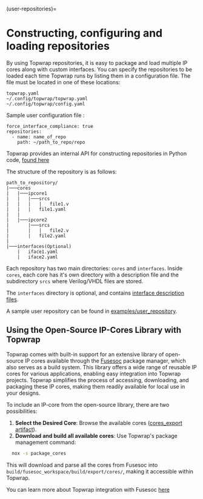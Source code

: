 (user-repositories)=
# Constructing, configuring and loading repositories

By using Topwrap repositories, it is easy to package and load multiple IP cores along with custom interfaces. You can specify the repositories to be loaded each time Topwrap runs by listing them in a configuration file. The file must be located in one of these locations:
```
topwrap.yaml
~/.config/topwrap/topwrap.yaml
~/.config/topwrap/config.yaml
```

Sample user configuration file :
```
force_interface_compliance: true
repositories:
  - name: name_of_repo
    path: ~/path_to_repo/repo
```

Topwrap provides an internal API for constructing repositories in Python code, [found here](https://github.com/antmicro/topwrap/blob/main/topwrap/repo/user_repo.py)

The structure of the repository is as follows:
```
path_to_repository/
|───cores
|   |───ipcore1
|   |   |───srcs
|   |   |   |   file1.v
|   |   |   file1.yaml
|   |
|   |───ipcore2
|       |───srcs
|       |   |   file2.v
|       |   file2.yaml
|
|───interfaces(Optional)
    |   iface1.yaml
    |   iface2.yaml
```
Each repository has two main directories: `cores` and `interfaces`. Inside `cores`, each core has it's own directory with a description file and the subdirectory `srcs` where Verilog/VHDL files are stored.

The `interfaces` directory is optional, and contains [interface description files](description_files.md).
<!--I want to link to `description_files.md#interface-description-files`, but it fails in CI - how to do this?-->

A sample user repository can be found in [examples/user_repository](https://github.com/antmicro/topwrap/tree/main/examples/user_repository).


## Using the Open-Source IP-Cores Library with Topwrap

Topwrap comes with built-in support for an extensive library of open-source IP cores available through the [Fusesoc](https://github.com/olofk/fusesoc) package manager, which also serves as a build system. This library offers a wide range of reusable IP cores for various applications, enabling easy integration into Topwrap projects. Topwrap simplifies the process of accessing, downloading, and packaging these IP cores, making them readily available for local use in your designs.

To include an IP-core from the open-source library, there are two possibilities:

1. **Select the Desired Core**: Browse the available cores ([cores_export artifact](https://github.com/antmicro/topwrap/releases/tag/latest)).
2. **Download and build all available cores**: Use Topwrap's package management command:
```bash
  nox -s package_cores
```

This will download and parse all the cores from Fusesoc into `build/fusesoc_workspace/build/export/cores/`, making it accessible within Topwrap.

You can learn more about Topwrap integration with Fusesoc [here](fusesoc.md)
